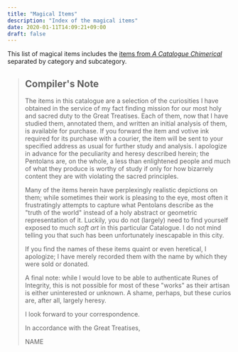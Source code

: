 ```yaml
---
title: "Magical Items"
description: "Index of the magical items"
date: 2020-01-11T14:09:21+09:00
draft: false
---
```


This list of magical items includes the [items from _A Catalogue Chimerical_](/collected/) separated by category and subcategory.

> ## Compiler's Note
>
> The items in this catalogue are a selection of the curiosities I have obtained in the service of my fact finding mission for our most holy and sacred duty to the Great Treatises.
> Each of them, now that I have studied them, annotated them, and written an initial analysis of them, is available for purchase.
> If you forward the item and votive ink required for its purchase with a courier, the item will be sent to your specified address as usual for further study and analysis.
> I apologize in advance for the peculiarity and heresy described herein; the Pentolans are, on the whole, a less than enlightened people and much of what they produce is worthy of study if only for how bizarrely content they are with violating the sacred principles.
>
> Many of the items herein have perplexingly realistic depictions on them; while sometimes their work is pleasing to the eye,
> most often it frustratingly attempts to capture what Pentolans describe as the "truth of the world" instead of a holy abstract or geometric representation of it.
> Luckily, you do not (largely) need to find yourself exposed to much _soft art_ in this particular Catalogue.
> I do not mind telling you that such has been unfortunately inescapable in this city.
>
> If you find the names of these items quaint or even heretical, I apologize; I have merely recorded them with the name by which they were sold or donated.
>
> A final note: while I would love to be able to authenticate Runes of Integrity, this is not possible for most of these "works" as their artisan is either uninterested or unknown.
> A shame, perhaps, but these curios are, after all, largely heresy.
>
> I look forward to your correspondence.
>
> In accordance with the Great Treatises,
>
> NAME
